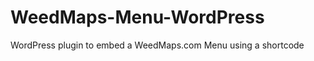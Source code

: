 WeedMaps-Menu-WordPress
=======================

WordPress plugin to embed a WeedMaps.com Menu using a shortcode
